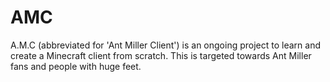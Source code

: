 # AMC
A.M.C (abbreviated for 'Ant Miller Client') is an ongoing project to learn and create a Minecraft client from scratch. This is targeted towards Ant Miller fans and people with huge feet.

